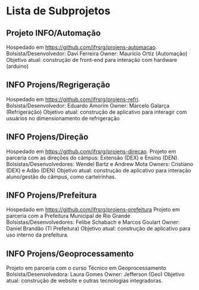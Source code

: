 Lista de Subprojetos
====================

Projeto INFO/Automação
----------------------
Hospedado em <https://github.com/ifrsrg/projens-automacao>.
Bolsista/Desenvolvedor: Davi Ferreira
Owner: Maurício Ortiz (Automação)
Objetivo atual: construção de front-end para interação com hardware (arduino)


INFO Projens/Regrigeração
----------------------
Hospedado em <https://github.com/ifrsrg/projens-refri>.
Bolsista/Desenvolvedor: Eduardo Amorim
Owner: Marcelo Galarça (Refrigeração)
Objetivo atual: construção de aplicativo para interagir com usuários no dimensionamento de refrigeração

INFO Projens/Direção
-----------------------
Hospedado em <https://github.com/ifrsrg/projens-direcao>.
Projeto em parceria com as direções do câmpus: Extensão (DEX) e Ensino (DEN).
Bolsistas/Desenvolvedores: Wendel Bartz e Andrew Mota
Owners: Cristiano (DEX) e Adão (DEN)
Objetivo atual: construção de aplicativo para interação aluno/gestão do câmpus, como carteirinhas.


INFO Projens/Prefeitura
-----------------------
Hospedado em <https://github.com/ifrsrg/projens-prefeitura>
Projeto em parceria com a Prefeitura Municipal de Rio Grande
Bolsistas/Desenvolvedores: Felibe Schabach e Marcos Goulart
Owner: Daniel Brandão (TI Prefeitura)
Objetivo atual: construção de aplicativo para uso interno da prefeitura.


INFO Projens/Geoprocessamento
------------------------------
Projeto em parceria com o curso Técnico em Geoprocessamento
Bolsista/Desenvolvedora: Laura Gomes
Owner: Jefferson (Geo)
Objetivo atual: construção de website e outras tecnologias integradoras.
